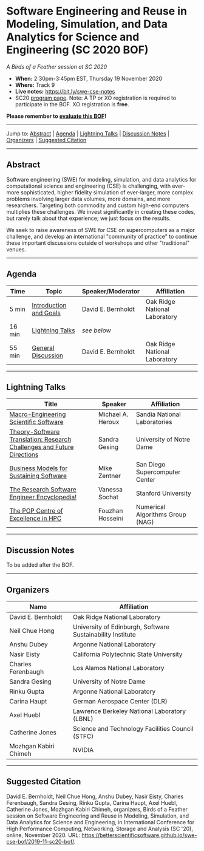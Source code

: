 # Software Engineering and Reuse in Modeling, Simulation, and Data Analytics for Science and Engineering (SC 2020 BOF)

<!-- Before the event -->
*A Birds of a Feather session at SC 2020*

* **When:** 2:30pm-3:45pm EST, Thursday 19 November 2020
* **Where:** Track 9
* **Live notes:** https://bit.ly/swe-cse-notes
* SC20 [program page](https://sc20.supercomputing.org/presentation/?id=bof166&sess=sess307). Note: A TP or XO registration is required to participate in the BOF.  XO registration is **free**.

**Please remember to [evaluate this BOF](https://submissions.supercomputing.org/?page=Submit&id=BirdsofaFeatherEvaluation&site=sc20)!**

<!-- After the event>
*A Birds of a Feather session at SC 2020, on Thursday 19 November 2020*
-->

---

Jump to: [Abstract](#abstract) \| [Agenda](#agenda) \| [Lightning Talks](#lightning-talks) \| [Discussion Notes](#discussion-notes) \| [Organizers](#organizers) \|  [Suggested Citation](#suggested-citation)

---

## Abstract

Software engineering (SWE) for modeling, simulation, and data
analytics for computational science and engineering (CSE) is
challenging, with ever-more sophisticated, higher fidelity simulation
of ever-larger, more complex problems involving larger data volumes,
more domains, and more researchers. Targeting both commodity and
custom high-end computers multiplies these challenges. We invest
significantly in creating these codes, but rarely talk about that
experience; we just focus on the results.

We seek to raise awareness of SWE for CSE on supercomputers as a major
challenge, and develop an international "community of practice" to
continue these important discussions outside of workshops and other
"traditional" venues.

---

## Agenda

<!-- **Subject to change.** -->

Time | Topic | Speaker/Moderator | Affiliation
-----|-------|---------|------------
5 min | [Introduction and Goals](00-bernholdt-intro.pdf) | David E. Bernholdt | Oak Ridge National Laboratory
16 min | [Lightning Talks](#lightning-talks) | *see below*
55 min | [General Discussion](#discussion-notes) | David E. Bernholdt | Oak Ridge National Laboratory

---

## Lightning Talks

<!-- **Order subject to change** -->

Title | Speaker | Affiliation
------|---------|-------------
[Macro-Engineering Scientific Software](01-heroux-macroengineering.pdf) | Michael A.  Heroux | Sandia National Laboratories
[Theory-Software Translation: Research Challenges and Future Directions](02-gesing-translation.pdf) | Sandra Gesing | University of Notre Dame
[Business Models for Sustaining Software](03-zentner-businessmodels.pdf) | Mike Zentner | San Diego Supercomputer Center
[The Research Software Engineer Encyclopedia!](04-sochat-encyclopedia.pdf) | Vanessa Sochat | Stanford University
[The POP Centre of Excellence in HPC](05-hosseini-pop.pdf) | Fouzhan Hosseini | Numerical Algorithms Group (NAG)

---
<!-- Before the event -->
## Discussion Notes

To be added after the BOF.

<!-- After the event
## [Discussion Notes](bof-notes.md)
-->

---
## Organizers

Name | Affiliation
-----|------------
David E. Bernholdt | Oak Ridge National Laboratory
Neil Chue Hong | University of Edinburgh, Software Sustainability Institute
Anshu Dubey | Argonne National Laboratory
Nasir Eisty | California Polytechnic State University
Charles Ferenbaugh | Los Alamos National Laboratory
Sandra Gesing | University of Notre Dame
Rinku Gupta | Argonne National Laboratory
Carina Haupt | German Aerospace Center (DLR)
Axel Huebl | Lawrence Berkeley National Laboratory (LBNL)
Catherine Jones | Science and Technology Facilities Council (STFC)
Mozhgan Kabiri Chimeh | NVIDIA

---
## Suggested Citation

David E. Bernholdt, Neil Chue Hong, Anshu Dubey, Nasir Eisty, Charles Ferenbaugh,
Sandra Gesing, Rinku Gupta, 
Carina Haupt, Axel Huebl, Catherine Jones, Mozhgan
Kabiri Chimeh, organizers, Birds of a Feather session on
Software Engineering and Reuse in Modeling, Simulation, and Data
Analytics for Science and Engineering, in International Conference for
High Performance Computing, Networking, Storage and Analysis (SC '20),
online, November 2020. URL:
<https://betterscientificsoftware.github.io/swe-cse-bof/2019-11-sc20-bof/>.